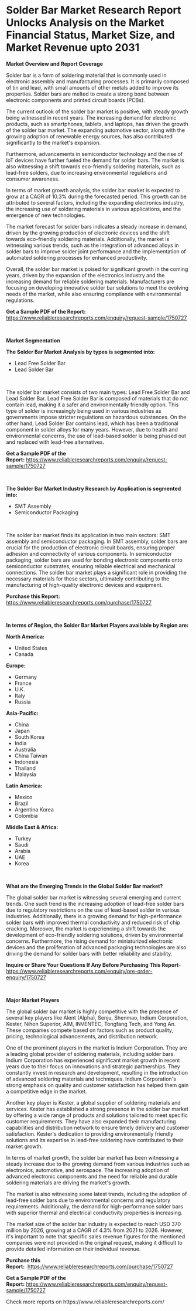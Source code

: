 <p><h1>Solder Bar Market Research Report Unlocks Analysis on the Market Financial Status, Market Size, and Market Revenue upto 2031</h1></p><p><strong>Market Overview and Report Coverage</strong></p>
<p><p>Solder bar is a form of soldering material that is commonly used in electronic assembly and manufacturing processes. It is primarily composed of tin and lead, with small amounts of other metals added to improve its properties. Solder bars are melted to create a strong bond between electronic components and printed circuit boards (PCBs).</p><p>The current outlook of the solder bar market is positive, with steady growth being witnessed in recent years. The increasing demand for electronic products, such as smartphones, tablets, and laptops, has driven the growth of the solder bar market. The expanding automotive sector, along with the growing adoption of renewable energy sources, has also contributed significantly to the market's expansion.</p><p>Furthermore, advancements in semiconductor technology and the rise of IoT devices have further fueled the demand for solder bars. The market is also witnessing a shift towards eco-friendly soldering materials, such as lead-free solders, due to increasing environmental regulations and consumer awareness.</p><p>In terms of market growth analysis, the solder bar market is expected to grow at a CAGR of 10.3% during the forecasted period. This growth can be attributed to several factors, including the expanding electronics industry, the increasing use of soldering materials in various applications, and the emergence of new technologies.</p><p>The market forecast for solder bars indicates a steady increase in demand, driven by the growing production of electronic devices and the shift towards eco-friendly soldering materials. Additionally, the market is witnessing various trends, such as the integration of advanced alloys in solder bars to improve solder joint performance and the implementation of automated soldering processes for enhanced productivity.</p><p>Overall, the solder bar market is poised for significant growth in the coming years, driven by the expansion of the electronics industry and the increasing demand for reliable soldering materials. Manufacturers are focusing on developing innovative solder bar solutions to meet the evolving needs of the market, while also ensuring compliance with environmental regulations.</p></p>
<p><strong>Get a Sample PDF of the Report:</strong> <a href="https://www.reliableresearchreports.com/enquiry/request-sample/1750727">https://www.reliableresearchreports.com/enquiry/request-sample/1750727</a></p>
<p>&nbsp;</p>
<p><strong>Market Segmentation</strong></p>
<p><strong>The Solder Bar Market Analysis by types is segmented into:</strong></p>
<p><ul><li>Lead Free Solder Bar</li><li>Lead Solder Bar</li></ul></p>
<p>&nbsp;</p>
<p><p>The solder bar market consists of two main types: Lead Free Solder Bar and Lead Solder Bar. Lead Free Solder Bar is composed of materials that do not contain lead, making it a safer and environmentally friendly option. This type of solder is increasingly being used in various industries as governments impose stricter regulations on hazardous substances. On the other hand, Lead Solder Bar contains lead, which has been a traditional component in solder alloys for many years. However, due to health and environmental concerns, the use of lead-based solder is being phased out and replaced with lead-free alternatives.</p></p>
<p><strong>Get a Sample PDF of the Report:</strong>&nbsp;<a href="https://www.reliableresearchreports.com/enquiry/request-sample/1750727">https://www.reliableresearchreports.com/enquiry/request-sample/1750727</a></p>
<p>&nbsp;</p>
<p><strong>The Solder Bar Market Industry Research by Application is segmented into:</strong></p>
<p><ul><li>SMT Assembly</li><li>Semiconductor Packaging</li></ul></p>
<p>&nbsp;</p>
<p><p>The solder bar market finds its application in two main sectors: SMT assembly and semiconductor packaging. In SMT assembly, solder bars are crucial for the production of electronic circuit boards, ensuring proper adhesion and connectivity of various components. In semiconductor packaging, solder bars are used for bonding electronic components onto semiconductor substrates, ensuring reliable electrical and mechanical connections. The solder bar market plays a significant role in providing the necessary materials for these sectors, ultimately contributing to the manufacturing of high-quality electronic devices and equipment.</p></p>
<p><strong>Purchase this Report:</strong>&nbsp; <a href="https://www.reliableresearchreports.com/purchase/1750727">https://www.reliableresearchreports.com/purchase/1750727</a></p>
<p>&nbsp;</p>
<p><strong>In terms of Region, the Solder Bar Market Players available by Region are:</strong></p>
<p>
    <p> <strong> North America: </strong>
        <ul>
            <li>United States</li>
            <li>Canada</li>
        </ul>
        </p> 
    <p> <strong> Europe: </strong>
        <ul>
            <li>Germany</li>
            <li>France</li>
            <li>U.K.</li>
            <li>Italy</li>
            <li>Russia</li>
        </ul>
        </p> 
    <p> <strong> Asia-Pacific: </strong>
        <ul>
            <li>China</li>
            <li>Japan</li>
            <li>South Korea</li>
            <li>India</li>
            <li>Australia</li>
            <li>China Taiwan</li>
            <li>Indonesia</li>
            <li>Thailand</li>
            <li>Malaysia</li>
        </ul>
        </p> 
    <p> <strong> Latin America: </strong>
        <ul>
            <li>Mexico</li>
            <li>Brazil</li>
            <li>Argentina Korea</li>
            <li>Colombia</li>
        </ul>
        </p> 
    <p> <strong> Middle East & Africa: </strong>
        <ul>
            <li>Turkey</li>
            <li>Saudi</li>
            <li>Arabia</li>
            <li>UAE</li>
            <li>Korea</li>
        </ul>
    </p>
    </p>
<p>&nbsp;</p>
<p><strong>What are the Emerging Trends in the Global Solder Bar market?</strong></p>
<p><p>The global solder bar market is witnessing several emerging and current trends. One such trend is the increasing adoption of lead-free solder bars due to regulatory restrictions on the use of lead-based solder in various industries. Additionally, there is a growing demand for high-performance solder bars with improved thermal conductivity and reduced risk of chip cracking. Moreover, the market is experiencing a shift towards the development of eco-friendly soldering solutions, driven by environmental concerns. Furthermore, the rising demand for miniaturized electronic devices and the proliferation of advanced packaging technologies are also driving the demand for solder bars with better reliability and stability.</p></p>
<p><strong>Inquire or Share Your Questions If Any Before Purchasing This Report</strong>- <a href="https://www.reliableresearchreports.com/enquiry/pre-order-enquiry/1750727">https://www.reliableresearchreports.com/enquiry/pre-order-enquiry/1750727</a></p>
<p>&nbsp;</p>
<p><strong>Major Market Players</strong></p>
<p><p>The global solder bar market is highly competitive with the presence of several key players like Alent (Alpha), Senju, Shenmao, Indium Corporation, Kester, Nihon Superior, AIM, INVENTEC, Tongfang Tech, and Yong An. These companies compete based on factors such as product quality, pricing, technological advancements, and distribution network.</p><p>One of the prominent players in the market is Indium Corporation. They are a leading global provider of soldering materials, including solder bars. Indium Corporation has experienced significant market growth in recent years due to their focus on innovations and strategic partnerships. They constantly invest in research and development, resulting in the introduction of advanced soldering materials and techniques. Indium Corporation's strong emphasis on quality and customer satisfaction has helped them gain a competitive edge in the market.</p><p>Another key player is Kester, a global supplier of soldering materials and services. Kester has established a strong presence in the solder bar market by offering a wide range of products and solutions tailored to meet specific customer requirements. They have also expanded their manufacturing capabilities and distribution network to ensure timely delivery and customer satisfaction. Kester's dedication to providing environmentally friendly solutions and its expertise in lead-free soldering have contributed to their market growth.</p><p>In terms of market growth, the solder bar market has been witnessing a steady increase due to the growing demand from various industries such as electronics, automotive, and aerospace. The increasing adoption of advanced electronic components and the need for reliable and durable soldering materials are driving the market's growth.</p><p>The market is also witnessing some latest trends, including the adoption of lead-free solder bars due to environmental concerns and regulatory requirements. Additionally, the demand for high-performance solder bars with superior thermal and electrical conductivity properties is increasing.</p><p>The market size of the solder bar industry is expected to reach USD 370 million by 2026, growing at a CAGR of 4.3% from 2021 to 2026. However, it's important to note that specific sales revenue figures for the mentioned companies were not provided in the original request, making it difficult to provide detailed information on their individual revenue.</p></p>
<p><strong>Purchase this Report:</strong>&nbsp;&nbsp;<a href="https://www.reliableresearchreports.com/purchase/1750727">https://www.reliableresearchreports.com/purchase/1750727</a></p>
<p></p>
<p><strong>Get a Sample PDF of the Report:</strong>&nbsp;<a href="https://www.reliableresearchreports.com/enquiry/request-sample/1750727">https://www.reliableresearchreports.com/enquiry/request-sample/1750727</a></p>
<p>Check more reports on https://www.reliableresearchreports.com/</p>